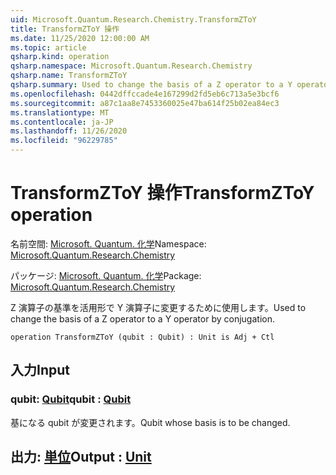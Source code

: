 ```yaml
---
uid: Microsoft.Quantum.Research.Chemistry.TransformZToY
title: TransformZToY 操作
ms.date: 11/25/2020 12:00:00 AM
ms.topic: article
qsharp.kind: operation
qsharp.namespace: Microsoft.Quantum.Research.Chemistry
qsharp.name: TransformZToY
qsharp.summary: Used to change the basis of a Z operator to a Y operator by conjugation.
ms.openlocfilehash: 0442dffccade4e167299d2fd5eb6c713a5e3bcf6
ms.sourcegitcommit: a87c1aa8e7453360025e47ba614f25b02ea84ec3
ms.translationtype: MT
ms.contentlocale: ja-JP
ms.lasthandoff: 11/26/2020
ms.locfileid: "96229785"
---
```

# <a name="transformztoy-operation"></a><span data-ttu-id="0e684-102">TransformZToY 操作</span><span class="sxs-lookup"><span data-stu-id="0e684-102">TransformZToY operation</span></span>

<span data-ttu-id="0e684-103">名前空間: [Microsoft. Quantum. 化学](xref:Microsoft.Quantum.Research.Chemistry)</span><span class="sxs-lookup"><span data-stu-id="0e684-103">Namespace: [Microsoft.Quantum.Research.Chemistry](xref:Microsoft.Quantum.Research.Chemistry)</span></span>

<span data-ttu-id="0e684-104">パッケージ: [Microsoft. Quantum. 化学](https://nuget.org/packages/Microsoft.Quantum.Research.Chemistry)</span><span class="sxs-lookup"><span data-stu-id="0e684-104">Package: [Microsoft.Quantum.Research.Chemistry](https://nuget.org/packages/Microsoft.Quantum.Research.Chemistry)</span></span>


<span data-ttu-id="0e684-105">Z 演算子の基準を活用形で Y 演算子に変更するために使用します。</span><span class="sxs-lookup"><span data-stu-id="0e684-105">Used to change the basis of a Z operator to a Y operator by conjugation.</span></span>

```qsharp
operation TransformZToY (qubit : Qubit) : Unit is Adj + Ctl
```


## <a name="input"></a><span data-ttu-id="0e684-106">入力</span><span class="sxs-lookup"><span data-stu-id="0e684-106">Input</span></span>

### <a name="qubit--qubit"></a><span data-ttu-id="0e684-107">qubit: [Qubit](xref:microsoft.quantum.lang-ref.qubit)</span><span class="sxs-lookup"><span data-stu-id="0e684-107">qubit : [Qubit](xref:microsoft.quantum.lang-ref.qubit)</span></span>

<span data-ttu-id="0e684-108">基になる qubit が変更されます。</span><span class="sxs-lookup"><span data-stu-id="0e684-108">Qubit whose basis is to be changed.</span></span>



## <a name="output--unit"></a><span data-ttu-id="0e684-109">出力: [単位](xref:microsoft.quantum.lang-ref.unit)</span><span class="sxs-lookup"><span data-stu-id="0e684-109">Output : [Unit](xref:microsoft.quantum.lang-ref.unit)</span></span>

